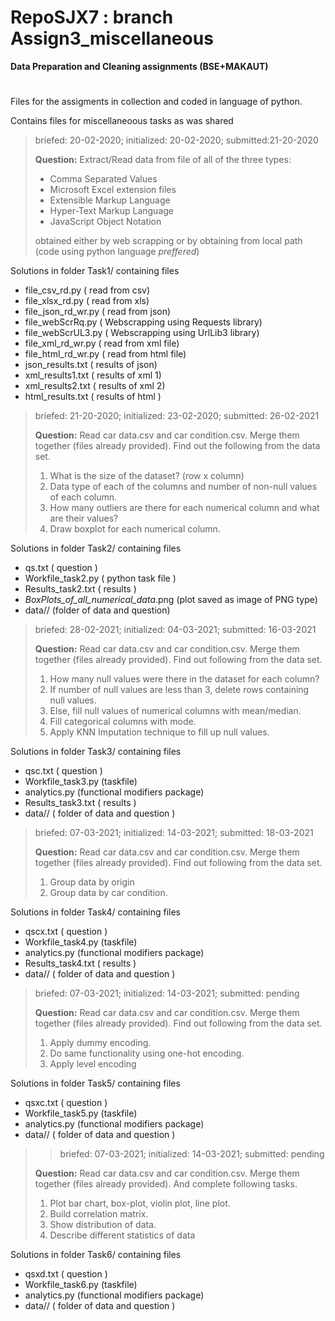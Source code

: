 # RepoSJX7 : branch Assign3_miscellaneous
__Data Preparation and Cleaning assignments (BSE+MAKAUT)__
#
Files for the assigments in collection and coded in language of python.

Contains files for miscellaneoous tasks as was shared 
>briefed: 20-02-2020; initialized: 20-02-2020; submitted:21-20-2020 
>
>__Question:__ Extract/Read data from file of all of the three types:
> - Comma Separated Values
> - Microsoft Excel extension files
> - Extensible Markup Language 
> - Hyper-Text Markup Language
> - JavaScript Object Notation
> 
> obtained either by web scrapping or by obtaining from local path (code using python language *preffered*) 

Solutions in folder Task1/ containing files 
- file_csv_rd.py      ( read from csv)
- file_xlsx_rd.py     ( read from xls)
- file_json_rd_wr.py  ( read from json)
- file_webScrRq.py    ( Webscrapping using Requests library)
- file_webScrUL3.py   ( Webscrapping using UrlLib3 library)
- file_xml_rd_wr.py   ( read from xml file)
- file_html_rd_wr.py  ( read from html file)
- json_results.txt    ( results of json)
- xml_results1.txt    ( results of xml 1)
- xml_results2.txt    ( results of xml 2)
- html_results.txt    ( results of html )
>briefed: 21-20-2020; initialized: 23-02-2020; submitted: 26-02-2021
>
>__Question:__ Read car data.csv and car condition.csv. Merge them together (files already provided). Find out the following from the data set.
> 1. What is the size of the dataset? (row x column)
> 2. Data type of each of the columns and number of non-null values of each column.
> 3. How many outliers are there for each numerical column and what are their values?
> 4. Draw boxplot for each numerical column. 

Solutions in folder Task2/ containing files 
- qs.txt              ( question )
- Workfile_task2.py   ( python task file )
- Results_task2.txt   ( results )
- _BoxPlots_of_all_numerical_data_.png   (plot saved as image of PNG type)
- data//              (folder of data and question)
>briefed: 28-02-2021; initialized: 04-03-2021; submitted: 16-03-2021
>
>__Question:__ Read car data.csv and car condition.csv. Merge them together (files already provided). Find out following from the data set.
> 1. How many null values were there in the dataset for each column?
> 2. If number of null values are less than 3, delete rows containing null values.
> 3. Else, fill null values of numerical columns with mean/median.
> 4. Fill categorical columns with mode.
> 5. Apply KNN Imputation technique to fill up null values.
 
Solutions in folder Task3/ containing files
- qsc.txt    ( question )
- Workfile_task3.py   (taskfile)
- analytics.py		  (functional modifiers package)
- Results_task3.txt   ( results )
- data//     ( folder of data and question )
>briefed: 07-03-2021; initialized: 14-03-2021; submitted: 18-03-2021
>
>__Question:__ Read car data.csv and car condition.csv. Merge them together (files already provided). Find out following from the data set.
> 1. Group data by origin
> 2. Group data by car condition.

Solutions in folder Task4/ containing files
- qscx.txt		( question )
- Workfile_task4.py	  (taskfile)
- analytics.py		  (functional modifiers package)
- Results_task4.txt   ( results )
- data//     ( folder of data and question )
>briefed: 07-03-2021; initialized: 14-03-2021; submitted: pending
>
>__Question:__ Read car data.csv and car condition.csv. Merge them together
>		(files already provided). Find out following from the data set.
> 1. Apply dummy encoding.
> 2. Do same functionality using one-hot encoding.
> 3. Apply level encoding

Solutions in folder Task5/ containing files 
- qsxc.txt		( question )
- Workfile_task5.py	  (taskfile)
- analytics.py		  (functional modifiers package)
- data//     ( folder of data and question )
>>briefed: 07-03-2021; initialized: 14-03-2021; submitted: pending
>
>__Question:__ Read car data.csv and car condition.csv. Merge them together
>		(files already provided). And complete following tasks.
> 1. Plot bar chart, box-plot, violin plot, line plot.
> 2. Build correlation matrix.
> 3. Show distribution of data.
> 4. Describe different statistics of data

Solutions in folder Task6/ containing files 
- qsxd.txt		( question )
- Workfile_task6.py	  (taskfile)
- analytics.py		  (functional modifiers package)
- data//     ( folder of data and question )